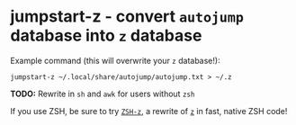 # jumpstart-z - convert `autojump` database into `z` database

Example command (this will overwrite your `z` database!):

    jumpstart-z ~/.local/share/autojump/autojump.txt > ~/.z
    
**TODO:** Rewrite in `sh` and `awk` for users without `zsh`

If you use ZSH, be sure to try [`ZSH-z`](https://github.com/agkozak/zsh-z), a rewrite of [`z`](https://github.com/rupa/z) in fast, native ZSH code!
